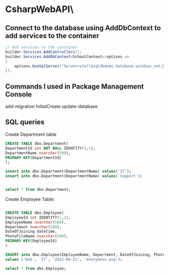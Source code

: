 # CsharpWebAPI\

## Connect to the database using AddDbContext to add services to the container
```cs
// Add services to the container
builder.Services.AddControllers();
builder.Services.AddDbContext<SchoolContext>(options =>
{
    options.UseSqlServer("Server=stellasqldbdemo.database.windows.net;Database=SchoolDB;Trusted_Connection=False;Encrypt=True;");
});
```
## Commands I used in Package Management Console
add-migration InitialCreate
update-database

## SQL queries 
Create Department table
```sql
CREATE TABLE dbo.Department(
DepartmentId int NOT NULL IDENTITY(1,1),
DepartmentName nvarchar(500),
PRIMARY KEY(DepartmentId)
);

insert into dbo.Department(DepartmentName) values('IT');
insert into dbo.Department(DepartmentName) values('Support');


select * from dbo.Department;
```
Create Employee Table:
```sql

CREATE TABLE dbo.Employee(
EmployeeId int IDENTITY(1,1),
EmployeeName nvarchar(500),
Department nvarchar(500),
DateOfJoining datetime,
PhotoFileName nvarchar(500),
PRIMARY KEY(EmployeeId)
)

INSERT into dbo.Employee(EmployeeName, Department, DateOfJoining, PhotoFileName)
values ('Bob', 'IT', '2021-06-21', 'anonymous.png');

select * from dbo.Employee;
```

